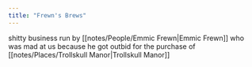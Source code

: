 ```yaml
---
title: "Frewn's Brews"
---
```

shitty business run by [[notes/People/Emmic Frewn|Emmic Frewn]] who was mad at us because he got outbid for the purchase of [[notes/Places/Trollskull Manor|Trollskull Manor]] 